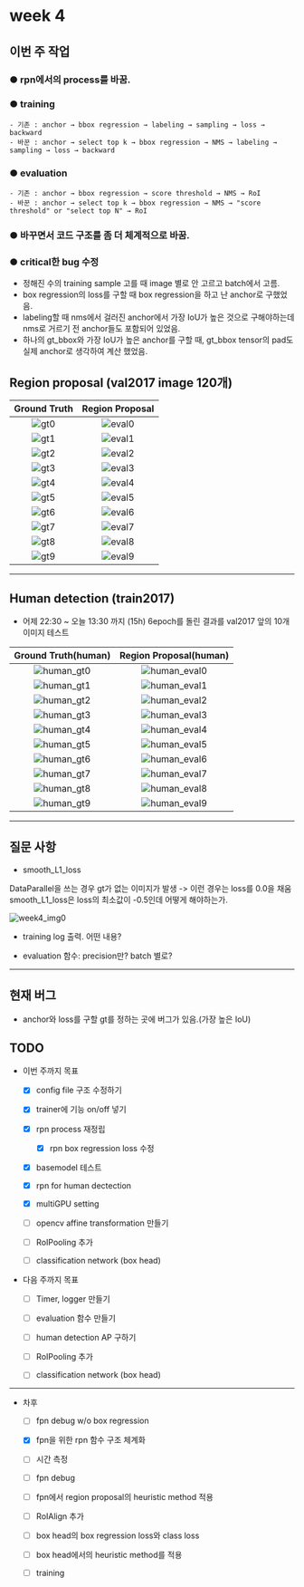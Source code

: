 # week 4

## 이번 주 작업

### ● rpn에서의 process를 바꿈.
  

### ● training
```
- 기존 : anchor → bbox regression → labeling → sampling → loss → backward
- 바꾼 : anchor → select top k → bbox regression → NMS → labeling → sampling → loss → backward
```

### ● evaluation
```
- 기존 : anchor → bbox regression → score threshold → NMS → RoI
- 바꾼 : anchor → select top k → bbox regression → NMS → "score threshold" or "select top N" → RoI
```

### ● 바꾸면서 코드 구조를 좀 더 체계적으로 바꿈.

### ● critical한 bug 수정
- 정해진 수의 training sample 고를 때 image 별로 안 고르고 batch에서 고름.
- box regression의 loss를 구할 때 box regression을 하고 난 anchor로 구했었음.
- labeling할 때 nms에서 걸러진 anchor에서 가장 IoU가 높은 것으로 구해야하는데 nms로 거르기 전 anchor들도 포함되어 있었음.
- 하나의 gt_bbox와 가장 IoU가 높은 anchor를 구할 때, gt_bbox tensor의 pad도 실제 anchor로 생각하여 계산 했었음.

## Region proposal (val2017 image 120개)

Ground Truth | Region Proposal
:-------:|:-----------:
![gt0](./img/gt0.jpg) | ![eval0](./img/RPN_evaluation0_120.jpg)
![gt1](./img/gt1.jpg) | ![eval1](./img/RPN_evaluation1_120.jpg)
![gt2](./img/gt2.jpg) | ![eval2](./img/RPN_evaluation2_120.jpg)
![gt3](./img/gt3.jpg) | ![eval3](./img/RPN_evaluation3_120.jpg)
![gt4](./img/gt4.jpg) | ![eval4](./img/RPN_evaluation4_120.jpg)
![gt5](./img/gt5.jpg) | ![eval5](./img/RPN_evaluation5_120.jpg)
![gt6](./img/gt6.jpg) | ![eval6](./img/RPN_evaluation6_120.jpg)
![gt7](./img/gt7.jpg) | ![eval7](./img/RPN_evaluation7_120.jpg)
![gt8](./img/gt8.jpg) | ![eval8](./img/RPN_evaluation8_120.jpg)
![gt9](./img/gt9.jpg) | ![eval9](./img/RPN_evaluation9_120.jpg)

---

## Human detection (train2017)

- 어제 22:30 ~ 오늘 13:30 까지 (15h) 6epoch를 돌린 결과를 val2017 앞의 10개 이미지 테스트

Ground Truth(human) | Region Proposal(human)
:-------:|:-----------:
![human_gt0](./img/human_gt0.jpg) | ![human_eval0](./img/RPN_human_evaluation0.jpg)
![human_gt1](./img/human_gt1.jpg) | ![human_eval1](./img/RPN_human_evaluation1.jpg)
![human_gt2](./img/human_gt2.jpg) | ![human_eval2](./img/RPN_human_evaluation2.jpg)
![human_gt3](./img/human_gt3.jpg) | ![human_eval3](./img/RPN_human_evaluation3.jpg)
![human_gt4](./img/human_gt4.jpg) | ![human_eval4](./img/RPN_human_evaluation4.jpg)
![human_gt5](./img/human_gt5.jpg) | ![human_eval5](./img/RPN_human_evaluation5.jpg)
![human_gt6](./img/human_gt6.jpg) | ![human_eval6](./img/RPN_human_evaluation6.jpg)
![human_gt7](./img/human_gt7.jpg) | ![human_eval7](./img/RPN_human_evaluation7.jpg)
![human_gt8](./img/human_gt8.jpg) | ![human_eval8](./img/RPN_human_evaluation8.jpg)
![human_gt9](./img/human_gt9.jpg) | ![human_eval9](./img/RPN_human_evaluation9.jpg)

---

## 질문 사항

- smooth_L1_loss

DataParallel을 쓰는 경우 gt가 없는 이미지가 발생 -> 이런 경우는 loss를 0.0을 채움  
smooth_L1_loss은 loss의 최소값이 -0.5인데 어떻게 해야하는가.

![week4_img0](./img/week4_img0.jpg)

- training log 출력. 어떤 내용?

- evaluation 함수: precision만? batch 별로?

---

## 현재 버그
- anchor와 loss를 구할 gt를 정하는 곳에 버그가 있음.(가장 높은 IoU)

## TODO

- 이번 주까지 목표
    - [x] config file 구조 수정하기
    - [x] trainer에 기능 on/off 넣기

    - [x] rpn process 재정립
        - [x] rpn box regression loss 수정
    - [x] basemodel 테스트
    - [x] rpn for human dectection
    - [x] multiGPU setting

    - [ ] opencv affine transformation 만들기

    - [ ] RoIPooling 추가
    - [ ] classification network (box head)

- 다음 주까지 목표
    - [ ] Timer, logger 만들기
    - [ ] evaluation 함수 만들기
    - [ ] human detection AP 구하기

    - [ ] RoIPooling 추가
    - [ ] classification network (box head)

---

- 차후
    - [ ] fpn debug w/o box regression
    - [x] fpn을 위한 rpn 함수 구조 체계화
    - [ ] 시간 측정
    - [ ] fpn debug
    - [ ] fpn에서 region proposal의 heuristic method 적용
    - [ ] RoIAlign 추가
    - [ ] box head의 box regression loss와 class loss
    - [ ] box head에서의 heuristic method를 적용
    - [ ] training 




